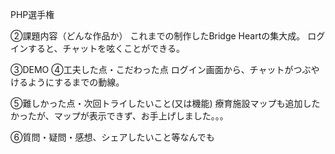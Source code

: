 PHP選手権

②課題内容（どんな作品か）
これまでの制作したBridge Heartの集大成。
ログインすると、チャットを呟くことができる。

③DEMO
④工夫した点・こだわった点
ログイン画面から、チャットがつぶやけるようにするまでの動線。

⑤難しかった点・次回トライしたいこと(又は機能)
療育施設マップも追加したかったが、マップが表示できず、お手上げしました。。。

⑥質問・疑問・感想、シェアしたいこと等なんでも
